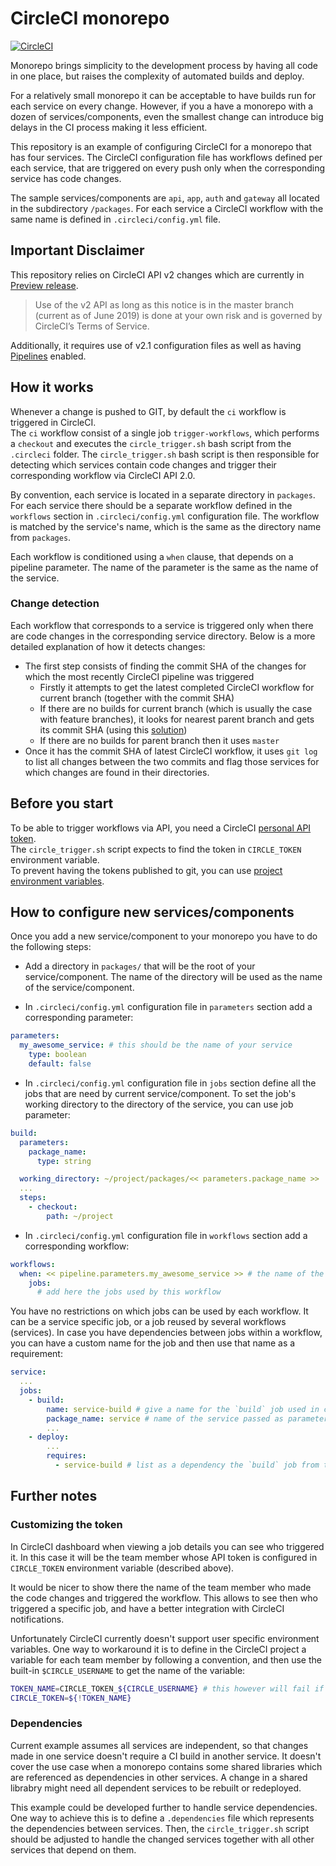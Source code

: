 # CircleCI monorepo

[![CircleCI](https://circleci.com/gh/labs42io/circleci-monorepo/tree/master.svg?style=svg)](https://circleci.com/gh/labs42io/circleci-monorepo/tree/master)  

Monorepo brings simplicity to the development process by having all code in one place, but raises the complexity of automated builds and deploy.  

For a relatively small monorepo it can be acceptable to have builds run for each service on every change.
However, if you a have a monorepo with a dozen of services/components, even the smallest change can introduce 
big delays in the CI process making it less efficient.  
  
This repository is an example of configuring CircleCI for a monorepo that has four services. 
The CircleCI configuration file has workflows defined per each service, that are triggered on every push only when the corresponding service has code changes.  

The sample services/components are `api`, `app`, `auth` and `gateway` all located in the subdirectory `/packages`.
For each service a CircleCI workflow with the same name is defined in `.circleci/config.yml` file.


## Important Disclaimer
This repository relies on CircleCI API v2 changes which are currently in [Preview release](https://github.com/CircleCI-Public/api-preview-docs/tree/master/docs).
> Use of the v2 API as long as this notice is in the master branch (current as of June 2019) is done at your own risk and is governed by CircleCI’s Terms of Service.

Additionally, it requires use of v2.1 configuration files as well as having [Pipelines](https://circleci.com/docs/2.0/build-processing/) enabled. 

## How it works
Whenever a change is pushed to GIT, by default the `ci` workflow is triggered in CircleCI.  
The `ci` workflow consist of a single job `trigger-workflows`, which performs a `checkout` and executes the `circle_trigger.sh` bash script from the `.circleci` folder. The `circle_trigger.sh` bash script is then responsible for detecting which services contain code changes and trigger their corresponding workflow via CircleCI API 2.0.  

By convention, each service is located in a separate directory in `packages`.
For each service there should be a separate workflow defined in the `workflows` section in `.circleci/config.yml` configuration file. The workflow is matched by the service's name, which is the same as the directory name from `packages`.  

Each workflow is conditioned using a `when` clause, that depends on a pipeline parameter. The name of the parameter is the same as the name of the service.

### Change detection
Each workflow that corresponds to a service is triggered only when there are code changes in the corresponding service directory.
Below is a more detailed explanation of how it detects changes:

- The first step consists of finding the commit SHA of the changes for which the most recently CircleCI pipeline was triggered
  - Firstly it attempts to get the latest completed CircleCI workflow for current branch (together with the commit SHA)
  - If there are no builds for current branch (which is usually the case with feature branches),
    it looks for nearest parent branch and gets its commit SHA (using this [solution](https://gist.github.com/joechrysler/6073741))
  - If there are no builds for parent branch then it uses `master`
- Once it has the commit SHA of latest CircleCI workflow, it uses `git log` to list all changes between the two commits and flag those services for which changes are found in their directories.

## Before you start
To be able to trigger workflows via API, you need a CircleCI [personal API token](https://circleci.com/docs/2.0/managing-api-tokens/#creating-a-personal-api-token).  
The `circle_trigger.sh` script expects to find the token in `CIRCLE_TOKEN` environment variable.  
To prevent having the tokens published to git, you can use [project environment variables](https://circleci.com/docs/2.0/env-vars/#setting-an-environment-variable-in-a-project).  

## How to configure new services/components
Once you add a new service/component to your monorepo you have to do the following steps:

- Add a directory in `packages/` that will be the root of your service/component. The name of the directory will be used as the name of the service/component.

- In `.circleci/config.yml` configuration file in `parameters` section add a corresponding parameter:

```yaml
parameters:
  my_awesome_service: # this should be the name of your service
    type: boolean
    default: false
```

- In `.circleci/config.yml` configuration file in `jobs` section define all the jobs that are need by current service/component.
To set the job's working directory to the directory of the service, you can use job parameter:

```yaml
build:
  parameters:
    package_name:
      type: string

  working_directory: ~/project/packages/<< parameters.package_name >>
  ...
  steps:
    - checkout:
        path: ~/project
```

- In `.circleci/config.yml` configuration file in `workflows` section add a corresponding workflow:

```yaml
workflows:
  when: << pipeline.parameters.my_awesome_service >> # the name of the parameter is the same as service name
    jobs:
      # add here the jobs used by this workflow
```

You have no restrictions on which jobs can be used by each workflow. It can be a service specific job, or a job reused by several workflows (services).
In case you have dependencies between jobs within a workflow, you can have a custom name for the job and then use that name as a requirement:

```yaml
service:
  ...
  jobs:
    - build:
        name: service-build # give a name for the `build` job used in current workflow
        package_name: service # name of the service passed as parameter; used to set the working directory
        ...
    - deploy:
        ...
        requires:
          - service-build # list as a dependency the `build` job from this workflow
```  
  
## Further notes

### Customizing the token
In CircleCI dashboard when viewing a job details you can see who triggered it. In this case it will be the team member whose API token is configured in `CIRCLE_TOKEN` environment variable (described above).  

It would be nicer to show there the name of the team member who made the code changes and triggered the workflow.
This allows to see then who triggered a specific job, and have a better integration with CircleCI notifications.  


Unfortunately CircleCI currently doesn't support user specific environment variables. One way to workaround it is to define in the CircleCI project
a variable for each team member by following a convention, and then use the built-in `$CIRCLE_USERNAME` to get the name of the variable:

```bash
TOKEN_NAME=CIRCLE_TOKEN_${CIRCLE_USERNAME} # this however will fail if username contain chars like `-`, '.' etc.
CIRCLE_TOKEN=${!TOKEN_NAME}
```

### Dependencies
Current example assumes all services are independent, so that changes made in one service doesn't require a CI build in another service. It doesn't cover the use case when a monorepo contains some shared libraries which are referenced as dependencies in other services. A change in a shared librabry might need all dependent services to be rebuilt or redeployed.  

This example could be developed further to handle service dependencies. One way to achieve this is to define a `.dependencies` file which represents the dependencies between services. Then, the `circle_trigger.sh` script should be adjusted to handle the changed services together with all other services that depend on them.
